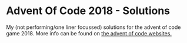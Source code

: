 # Advent Of Code 2018 - Solutions

My (not performing/one liner focussed) solutions for the advent of code game 2018.
More info can be found on [the advent of code websites.](https://adventofcode.com/2018/about)
